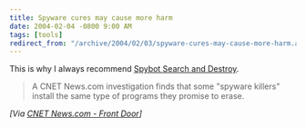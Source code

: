```yaml
---
title: Spyware cures may cause more harm
date: 2004-02-04 -0800 9:00 AM
tags: [tools]
redirect_from: "/archive/2004/02/03/spyware-cures-may-cause-more-harm.aspx/"
---
```


This is why I always recommend [Spybot Search and Destroy](http://www.safer-networking.org/).

> A CNET News.com investigation finds that some "spyware killers"
> install the same type of programs they promise to erase.

*[Via [CNET News.com - Front
Door](http://news.com.com/2100-1032_3-5153485.html)]*


